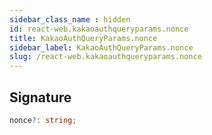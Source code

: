 ```yaml
---
sidebar_class_name : hidden
id: react-web.kakaoauthqueryparams.nonce
title: KakaoAuthQueryParams.nonce
sidebar_label: KakaoAuthQueryParams.nonce
slug: /react-web.kakaoauthqueryparams.nonce
---
```






## Signature

```typescript
nonce?: string;
```
